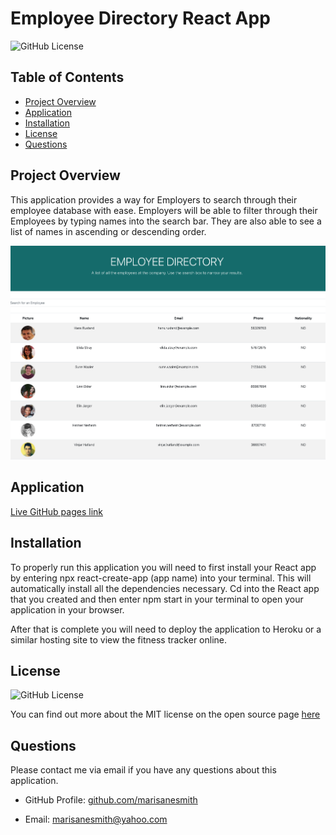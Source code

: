 # Employee Directory React App

![GitHub License](https://img.shields.io/badge/license-MIT-green.svg)<br>

## Table of Contents
* [Project Overview](#Project-Overview)
* [Application](#Application)
* [Installation](#Installation)
* [License](#License)
* [Questions](#Questions)

## Project Overview

This application provides a way for Employers to search through their employee database with ease. Employers will be able to filter through their Employees by typing names into the search bar. They are also able to see a list of names in ascending or descending order.

![Employee Directory Home Page](./employeedirectory/public/images/employee.png)

## Application
[Live GitHub pages link](https://marisanesmith.github.io/employee-directory-react/)

## Installation

To properly run this application you will need to first install your React app by entering npx react-create-app (app name) into your terminal. This will automatically install all the dependencies necessary. Cd into the React app that you created and then enter npm start in your terminal to open your application in your browser. 

After that is complete you will need to deploy the application to Heroku or a similar hosting site to view the fitness tracker online. 

## License
![GitHub License](https://img.shields.io/badge/license-MIT-green.svg)


You can find out more about the MIT license on the open source page [here](https://www.opensource.org/licenses/MIT)

## Questions

Please contact me via email if you have any questions about this application.

* GitHub Profile: [github.com/marisanesmith](github.com/marisanesmith)

* Email: [marisanesmith@yahoo.com](marisanesmith@yahoo.com)